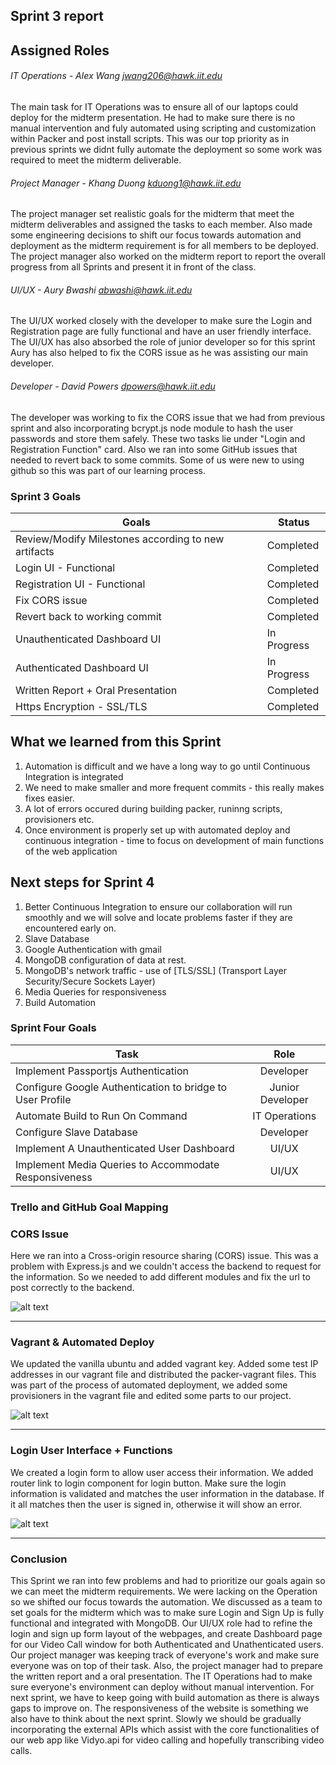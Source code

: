 ## Sprint 3 report

## Assigned Roles 

###### IT Operations - Alex Wang <jwang206@hawk.iit.edu>
The main task for IT Operations was to ensure all of our laptops could deploy for the midterm presentation. He had to make sure there is no manual intervention and fuly automated using scripting and customization within Packer and post install scripts. This was our top priority as in previous sprints we didnt fully automate the deployment so some work was required to meet the midterm deliverable.  

###### Project Manager - Khang Duong <kduong1@hawk.iit.edu>
The project manager set realistic goals for the midterm that meet the midterm deliverables and assigned the tasks to each member. Also made some engineering decisions to shift our focus towards automation and deployment as the midterm requirement is for all members to be deployed. The project manager also worked on the midterm report to report the overall progress from all Sprints and present it in front of the class. 


###### UI/UX - Aury Bwashi <abwashi@hawk.iit.edu>
The UI/UX worked closely with the developer to make sure the Login and Registration page are fully functional and have an user friendly interface. The UI/UX has also absorbed the role of junior developer so for this sprint Aury has also helped to fix the CORS issue as he was assisting our main developer. 

###### Developer - David Powers <dpowers@hawk.iit.edu>
The developer was working to fix the CORS issue that we had from previous sprint and also incorporating bcrypt.js node module to hash the user passwords and store them safely. These two tasks lie under "Login and Registration Function" card. Also we ran into some GitHub issues that needed to revert back to some commits. Some of us were new to using github so this was part of our learning process. 


### Sprint 3 Goals
| Goals                                                                                            |Status              |
| -------------------------------------------------------------------------------------------------|--------------------|
| Review/Modify Milestones according to new artifacts                                              |Completed           |
| Login UI - Functional                                                                            |Completed           |
| Registration UI - Functional                                                                     |Completed           |
| Fix CORS issue                                                                                   |Completed           |
| Revert back to working commit                                                                    |Completed           |
| Unauthenticated Dashboard UI                                                                     |In Progress         |
| Authenticated Dashboard UI                                                                       |In Progress         |
| Written Report + Oral Presentation                                                               |Completed           |
| Https Encryption - SSL/TLS                                                                       |Completed           |

## What we learned from this Sprint
1. Automation is difficult and we have a long way to go until Continuous Integration is integrated
1. We need to make smaller and more frequent commits - this really makes fixes easier.
1. A lot of errors occured during building packer, runinng scripts, provisioners etc.
1. Once environment is properly set up with automated deploy and continuous integration - time to focus on development of main functions of the web application 

## Next steps for Sprint 4
1. Better Continuous Integration to ensure our collaboration will run smoothly and we will solve and locate problems faster if they are encountered early on.
2. Slave Database
3. Google Authentication with gmail
4. MongoDB configuration of data at rest.
5. MongoDB's network traffic - use of [TLS/SSL] (Transport Layer Security/Secure Sockets Layer)
6. Media Queries for responsiveness
7. Build Automation 

### Sprint Four Goals
| Task                                                                                                    | Role               |
| --------------------------------------------------------------------------------------------------------|:------------------:|
| Implement Passportjs Authentication                                                                     | Developer          |
| Configure Google Authentication to bridge to User Profile                                               | Junior Developer   |
| Automate Build to Run On Command                                                                        | IT Operations      |
| Configure Slave Database                                                                                | Developer          |
| Implement A Unauthenticated User Dashboard                                                              | UI/UX              |
| Implement Media Queries to Accommodate Responsiveness                                                   | UI/UX              |

### Trello and GitHub Goal Mapping 
### CORS Issue
Here we ran into a Cross-origin resource sharing (CORS) issue. This was a problem with Express.js and we couldn't access the backend to request for the information. So we needed to add different modules and fix the url to post correctly to the backend.

![alt text](https://github.com/illinoistech-itm/2018-itmt430-5/blob/nkhang-local-dev/diagrams/midterm/CORS.JPG "CORS Issue")

---

### Vagrant & Automated Deploy
We updated the vanilla ubuntu and added vagrant key. Added some test IP addresses in our vagrant file and distributed the packer-vagrant files. This was part of the process of automated deployment, we added some provisioners in the vagrant file and edited some parts to our project.

![alt text](https://github.com/illinoistech-itm/2018-itmt430-5/blob/nkhang-local-dev/diagrams/midterm/Vagrant-automated-deploy.JPG "Vagrant & Automated Deploy")

---

### Login User Interface + Functions
We created a login form to allow user access their information. We added router link to login component for login button. Make sure the login information is validated and matches the user information in the database. If it all matches then the user is signed in, otherwise it will show an error.

![alt text](https://github.com/illinoistech-itm/2018-itmt430-5/blob/nkhang-local-dev/diagrams/midterm/login1-goalmapping.JPG "Login")

---

### Conclusion
This Sprint we ran into few problems and had to prioritize our goals again so we can meet the midterm requirements. We were lacking on the Operation so we shifted our focus towards the automation. We discussed as a team to set goals for the midterm which was to make sure Login and Sign Up is fully functional and integrated with MongoDB. Our UI/UX role had to refine the login and sign up form layout of the webpages, and create Dashboard page for our Video Call window for both Authenticated and Unathenticated users. Our project manager was keeping track of everyone's work and make sure everyone was on top of their task. Also, the project manager had to prepare the written report and a oral presentation. The IT Operations had to make sure everyone's environment can deploy without manual intervention. For next sprint, we have to keep going with build automation as there is always gaps to improve on. The responsiveness of the website is something we also have to think about the next sprint. Slowly we should be gradually incorporating the external APIs which assist with the core functionalities of our web app like Vidyo.api for video calling and hopefully transcribing video calls. 
